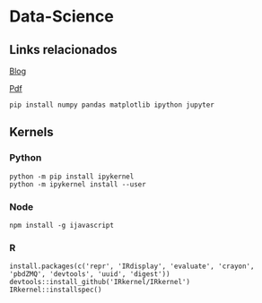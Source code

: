 # Data-Science
## Links relacionados

[Blog](https://blog.patricktriest.com/police-data-python/)

[Pdf](https://figshare.com/articles/BJM_2017-10-25_-_SIG_Jupyter_Notebooks_in_Chemistry_pdf/5554213/1)
```
pip install numpy pandas matplotlib ipython jupyter
```
## Kernels
### Python
```
python -m pip install ipykernel
python -m ipykernel install --user
```

### Node
```
npm install -g ijavascript
```
### R

```
install.packages(c('repr', 'IRdisplay', 'evaluate', 'crayon', 'pbdZMQ', 'devtools', 'uuid', 'digest'))
devtools::install_github('IRkernel/IRkernel')
IRkernel::installspec()
```
